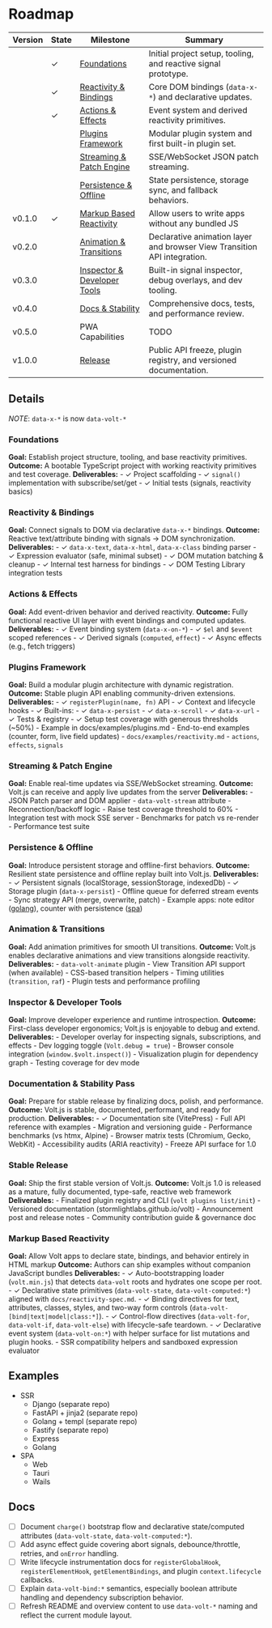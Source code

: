 # Roadmap

| Version | State | Milestone                                                  | Summary                                                                  |
| ------- | ----- | ---------------------------------------------------------- | ------------------------------------------------------------------------ |
|         |   ✓   | [Foundations](#foundations)                                | Initial project setup, tooling, and reactive signal prototype.           |
|         |   ✓   | [Reactivity & Bindings](#reactivity--bindings)             | Core DOM bindings (`data-x-*`) and declarative updates.                  |
|         |   ✓   | [Actions & Effects](#actions--effects)                     | Event system and derived reactivity primitives.                          |
|         |       | [Plugins Framework](#plugins-framework)                    | Modular plugin system and first built-in plugin set.                     |
|         |       | [Streaming & Patch Engine](#streaming--patch-engine)       | SSE/WebSocket JSON patch streaming.                                      |
|         |       | [Persistence & Offline](#persistence--offline)             | State persistence, storage sync, and fallback behaviors.                 |
| v0.1.0  |   ✓   | [Markup Based Reactivity](#markup-based-reactivity)        | Allow users to write apps without any bundled JS                         |
| v0.2.0  |       | [Animation & Transitions](#animation--transitions)         | Declarative animation layer and browser View Transition API integration. |
| v0.3.0  |       | [Inspector & Developer Tools](#inspector--developer-tools) | Built-in signal inspector, debug overlays, and dev tooling.              |
| v0.4.0  |       | [Docs & Stability](#documentation--stability-pass)         | Comprehensive docs, tests, and performance review.                       |
| v0.5.0  |       | PWA Capabilities                                           | TODO                                                                     |
| v1.0.0  |       | [Release](#stable-release)                                 | Public API freeze, plugin registry, and versioned documentation.         |

## Details

_NOTE_: `data-x-*` is now `data-volt-*`

### Foundations

**Goal:** Establish project structure, tooling, and base reactivity primitives.
**Outcome:** A bootable TypeScript project with working reactivity primitives and test coverage.
**Deliverables:**
    - ✓ Project scaffolding
    - ✓ `signal()` implementation with subscribe/set/get
    - ✓ Initial tests (signals, reactivity basics)

### Reactivity & Bindings

**Goal:** Connect signals to DOM via declarative `data-x-*` bindings.
**Outcome:** Reactive text/attribute binding with signals → DOM synchronization.
**Deliverables:**
    - ✓ `data-x-text`, `data-x-html`, `data-x-class` binding parser
    - ✓ Expression evaluator (safe, minimal subset)
    - ✓ DOM mutation batching & cleanup
    - ✓ Internal test harness for bindings
    - ✓ DOM Testing Library integration tests

### Actions & Effects

**Goal:** Add event-driven behavior and derived reactivity.
**Outcome:** Fully functional reactive UI layer with event bindings and computed updates.
**Deliverables:**
    - ✓ Event binding system (`data-x-on-*`)
    - ✓ `$el` and `$event` scoped references
    - ✓ Derived signals (`computed`, `effect`)
    - ✓ Async effects (e.g., fetch triggers)

### Plugins Framework

**Goal:** Build a modular plugin architecture with dynamic registration.
**Outcome:** Stable plugin API enabling community-driven extensions.
**Deliverables:**
    - ✓ `registerPlugin(name, fn)` API
    - ✓ Context and lifecycle hooks
    - ✓ Built-ins:
        - ✓ `data-x-persist`
        - ✓ `data-x-scroll`
        - ✓ `data-x-url`
    - ✓ Tests & registry
    - ✓ Setup test coverage with generous thresholds (~50%)
    - Example in docs/examples/plugins.md
    - End-to-end examples (counter, form, live field updates)
        - `docs/examples/reactivity.md`
            - `actions`, `effects`, `signals`

### Streaming & Patch Engine

**Goal:** Enable real-time updates via SSE/WebSocket streaming.
**Outcome:** Volt.js can receive and apply live updates from the server
**Deliverables:**
    - JSON Patch parser and DOM applier
    - `data-volt-stream` attribute
    - Reconnection/backoff logic
    - Raise test coverage threshold to 60%
    - Integration test with mock SSE server
    - Benchmarks for patch vs re-render
    - Performance test suite

### Persistence & Offline

**Goal:** Introduce persistent storage and offline-first behaviors.
**Outcome:** Resilient state persistence and offline replay built into Volt.js.
**Deliverables:**
    - ✓ Persistent signals (localStorage, sessionStorage, indexedDb)
    - ✓ Storage plugin (`data-x-persist`)
    - Offline queue for deferred stream events
    - Sync strategy API (merge, overwrite, patch)
    - Example apps: note editor ([golang](#examples)), counter with persistence ([spa](#examples))

### Animation & Transitions

**Goal:** Add animation primitives for smooth UI transitions.
**Outcome:** Volt.js enables declarative animations and view transitions alongside reactivity.
**Deliverables:**
    - `data-volt-animate` plugin
    - View Transition API support (when available)
    - CSS-based transition helpers
    - Timing utilities (`transition`, `raf`)
    - Plugin tests and performance profiling

### Inspector & Developer Tools

**Goal:** Improve developer experience and runtime introspection.
**Outcome:** First-class developer ergonomics; Volt.js is enjoyable to debug and extend.
**Deliverables:**
    - Developer overlay for inspecting signals, subscriptions, and effects
    - Dev logging toggle (`Volt.debug = true`)
    - Browser console integration (`window.$volt.inspect()`)
    - Visualization plugin for dependency graph
    - Testing coverage for dev mode

### Documentation & Stability Pass

**Goal:** Prepare for stable release by finalizing docs, polish, and performance.
**Outcome:** Volt.js is stable, documented, performant, and ready for production.
**Deliverables:**
    - ✓ Documentation site (VitePress)
    - Full API reference with examples
    - Migration and versioning guide
    - Performance benchmarks (vs htmx, Alpine)
    - Browser matrix tests (Chromium, Gecko, WebKit)
    - Accessibility audits (ARIA reactivity)
    - Freeze API surface for 1.0

### Stable Release

**Goal:** Ship the first stable version of Volt.js.
**Outcome:** Volt.js 1.0 is released as a mature, fully documented, type-safe, reactive web framework
**Deliverables:**
    - Finalized plugin registry and CLI (`volt plugins list/init`)
    - Versioned documentation (stormlightlabs.github.io/volt)
    - Announcement post and release notes
    - Community contribution guide & governance doc

### Markup Based Reactivity

**Goal:** Allow Volt apps to declare state, bindings, and behavior entirely in HTML markup
**Outcome:** Authors can ship examples without companion JavaScript bundles
**Deliverables:**
    - ✓ Auto-bootstrapping loader (`volt.min.js`) that detects `data-volt` roots and hydrates one scope per root.
    - ✓ Declarative state primitives (`data-volt-state`, `data-volt-computed:*`) aligned with `docs/reactivity-spec.md`.
    - ✓ Binding directives for text, attributes, classes, styles, and two-way form controls (`data-volt-[bind|text|model|class:*]`).
    - ✓ Control-flow directives (`data-volt-for`, `data-volt-if`, `data-volt-else`) with lifecycle-safe teardown.
    - ✓ Declarative event system (`data-volt-on:*`) with helper surface for list mutations and plugin hooks.
    - SSR compatibility helpers and sandboxed expression evaluator

## Examples

- SSR
    - Django (separate repo)
    - FastAPI + jinja2 (separate repo)
    - Golang + templ (separate repo)
    - Fastify (separate repo)
    - Express
    - Golang
- SPA
    - Web
    - Tauri
    - Wails

## Docs

- [ ] Document `charge()` bootstrap flow and declarative state/computed attributes (`data-volt-state`, `data-volt-computed:*`).
- [ ] Add async effect guide covering abort signals, debounce/throttle, retries, and `onError` handling.
- [ ] Write lifecycle instrumentation docs for `registerGlobalHook`, `registerElementHook`, `getElementBindings`, and plugin `context.lifecycle` callbacks.
- [ ] Explain `data-volt-bind:*` semantics, especially boolean attribute handling and dependency subscription behavior.
- [ ] Refresh README and overview content to use `data-volt-*` naming and reflect the current module layout.
